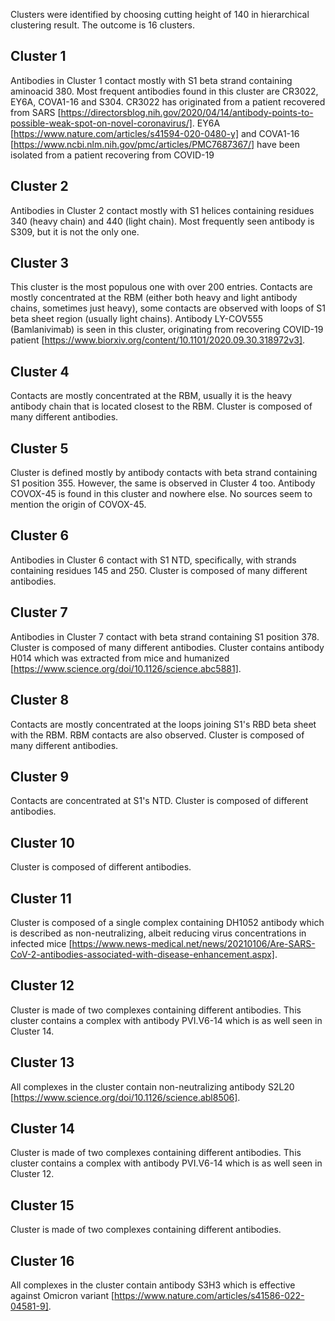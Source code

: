 Clusters were identified by choosing cutting height of 140 in hierarchical clustering result.
The outcome is 16 clusters.

Cluster 1
---------

Antibodies in Cluster 1 contact mostly with S1 beta strand containing aminoacid 380.
Most frequent antibodies found in this cluster are CR3022, EY6A, COVA1-16 and S304.
CR3022 has originated from a patient recovered from SARS [https://directorsblog.nih.gov/2020/04/14/antibody-points-to-possible-weak-spot-on-novel-coronavirus/].
EY6A [https://www.nature.com/articles/s41594-020-0480-y] and COVA1-16 [https://www.ncbi.nlm.nih.gov/pmc/articles/PMC7687367/] have been isolated from a patient recovering from COVID-19

Cluster 2
---------

Antibodies in Cluster 2 contact mostly with S1 helices containing residues 340 (heavy chain) and 440 (light chain).
Most frequently seen antibody is S309, but it is not the only one.

Cluster 3
---------

This cluster is the most populous one with over 200 entries.
Contacts are mostly concentrated at the RBM (either both heavy and light antibody chains, sometimes just heavy), some contacts are observed with loops of S1 beta sheet region (usually light chains).
Antibody LY-COV555 (Bamlanivimab) is seen in this cluster, originating from recovering COVID-19 patient [https://www.biorxiv.org/content/10.1101/2020.09.30.318972v3].

Cluster 4
---------

Contacts are mostly concentrated at the RBM, usually it is the heavy antibody chain that is located closest to the RBM.
Cluster is composed of many different antibodies.

Cluster 5
---------

Cluster is defined mostly by antibody contacts with beta strand containing S1 position 355.
However, the same is observed in Cluster 4 too.
Antibody COVOX-45 is found in this cluster and nowhere else.
No sources seem to mention the origin of COVOX-45.

Cluster 6
---------

Antibodies in Cluster 6 contact with S1 NTD, specifically, with strands containing residues 145 and 250.
Cluster is composed of many different antibodies.

Cluster 7
---------

Antibodies in Cluster 7 contact with beta strand containing S1 position 378.
Cluster is composed of many different antibodies.
Cluster contains antibody H014 which was extracted from mice and humanized [https://www.science.org/doi/10.1126/science.abc5881].

Cluster 8
---------

Contacts are mostly concentrated at the loops joining S1's RBD beta sheet with the RBM.
RBM contacts are also observed.
Cluster is composed of many different antibodies.

Cluster 9
---------

Contacts are concentrated at S1's NTD.
Cluster is composed of different antibodies.

Cluster 10
----------

Cluster is composed of different antibodies.

Cluster 11
----------

Cluster is composed of a single complex containing DH1052 antibody which is described as non-neutralizing, albeit reducing virus concentrations in infected mice [https://www.news-medical.net/news/20210106/Are-SARS-CoV-2-antibodies-associated-with-disease-enhancement.aspx].

Cluster 12
----------

Cluster is made of two complexes containing different antibodies.
This cluster contains a complex with antibody PVI.V6-14 which is as well seen in Cluster 14.

Cluster 13
----------

All complexes in the cluster contain non-neutralizing antibody S2L20 [https://www.science.org/doi/10.1126/science.abl8506].

Cluster 14
----------

Cluster is made of two complexes containing different antibodies.
This cluster contains a complex with antibody PVI.V6-14 which is as well seen in Cluster 12.

Cluster 15
----------

Cluster is made of two complexes containing different antibodies.

Cluster 16
----------

All complexes in the cluster contain antibody S3H3 which is effective against Omicron variant [https://www.nature.com/articles/s41586-022-04581-9].
